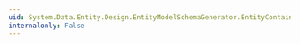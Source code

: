 ```yaml
---
uid: System.Data.Entity.Design.EntityModelSchemaGenerator.EntityContainer
internalonly: False
---
```

